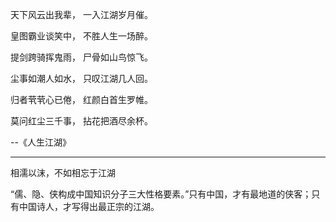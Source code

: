 天下风云出我辈， 一入江湖岁月催。 

皇图霸业谈笑中， 不胜人生一场醉。 

提剑跨骑挥鬼雨， 尸骨如山鸟惊飞。 

尘事如潮人如水， 只叹江湖几人回。

归者茕茕心已倦， 红颜白首生罗帷。 

莫问红尘三千事， 拈花把酒尽余杯。

--《人生江湖》

---

相濡以沫，不如相忘于江湖

“儒、隐、侠构成中国知识分子三大性格要素。”只有中国，才有最地道的侠客；只有中国诗人，才写得出最正宗的江湖。

